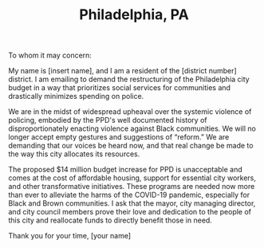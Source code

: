 ---
title: Philadelphia, PA
permalink: "/philadelphia"
name: Letter to Mayor and Council Members
state: PA
city: Philadelphia
layout: email
recipients:
- Cindy.Bass@Phila.gov
- Kendra.Brooks@phila.gov
- Kenyatta.Johnson@Phila.gov
- Helen.Gym@phila.gov
- Jamie.Gauthier@phila.gov
- Maria.Q.Sanchez@phila.gov
- Derek.Green@phila.gov
- Katherine.Gilmore.Richardson@phila.gov
- Allan.Domb@Phila.gov
- Cherelle.Parker@Phila.gov
- Isaiah.Thomas@phila.gov
- Darrell.Clarke@phila.gov
- David.Oh@Phila.gov
- Brian.Oneill@phila.gov
- Mark.squilla@phila.gov
- brian.abernathy@phila.gov
- james.kenney@phila.gov
- bobby@bobbyhenon.com
subject: Philadelphia demands a People's Budget
body: |
    To whom it may concern: 

    My name is [insert name], and I am a resident of the [district number] district. I am emailing to demand the restructuring of the Philadelphia city budget in a way that prioritizes social services for communities and drastically minimizes spending on police. 

    We are in the midst of widespread upheaval over the systemic violence of policing, embodied by the PPD's well documented history of disproportionately enacting violence against Black communities. We will no longer accept empty gestures and suggestions of “reform.” We are demanding that our voices be heard now, and that real change be made to the way this city allocates its resources.

    The proposed $14 million budget increase for PPD is unacceptable and comes at the cost of affordable housing, support for essential city workers, and other transformative initiatives. These programs are needed now more than ever to alleviate the harms of the COVID-19 pandemic, especially for Black and Brown communities. I ask that the mayor, city managing director, and city council members prove their love and dedication to the people of this city and reallocate funds to directly benefit those in need.

    Thank you for your time, 
    [your name]
---